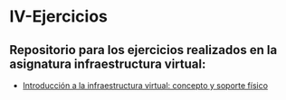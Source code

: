 # IV-Ejercicios

## Repositorio para los ejercicios realizados en la asignatura infraestructura virtual:

- [Introducción a la infraestructura virtual: concepto y soporte físico](https://github.com/ajpelaez/IV-Ejercicios/blob/master/relaci%C3%B3n1-ejercicios.md)
